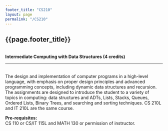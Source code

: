 ```yaml
---
footer_title: "CS210"
layout: page
permalink: "/CS210"
---
```


## {{page.footer_title}}
\
**Intermediate Computing with Data Structures (4 credits)**

---
\
The design and implementation of computer programs in a high-level language, with emphasis on proper design principles and advanced programming concepts, including dynamic data structures and recursion. The assignments are designed to introduce the student to a variety of topics in computing: data structures and ADTs, Lists, Stacks, Queues, Ordered Lists, Binary Trees, and searching and sorting techniques. CS 210L and IT 210L are the same course.


**Pre-requisites:**
\
CS 110 or CS/IT 115L and MATH 130 or permission of instructor.